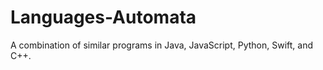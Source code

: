 # Languages-Automata

A combination of similar programs in Java, JavaScript, Python, Swift, and C++.
